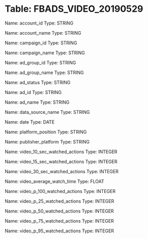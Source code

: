 Table: FBADS_VIDEO_20190529
===========================

Name: account_id
Type: STRING

Name: account_name
Type: STRING

Name: campaign_id
Type: STRING

Name: campaign_name
Type: STRING

Name: ad_group_id
Type: STRING

Name: ad_group_name
Type: STRING

Name: ad_status
Type: STRING

Name: ad_id
Type: STRING

Name: ad_name
Type: STRING

Name: data_source_name
Type: STRING

Name: date
Type: DATE

Name: platform_position
Type: STRING

Name: publisher_platform
Type: STRING

Name: video_10_sec_watched_actions
Type: INTEGER

Name: video_15_sec_watched_actions
Type: INTEGER

Name: video_30_sec_watched_actions
Type: INTEGER

Name: video_average_watch_time
Type: FLOAT

Name: video_p_100_watched_actions
Type: INTEGER

Name: video_p_25_watched_actions
Type: INTEGER

Name: video_p_50_watched_actions
Type: INTEGER

Name: video_p_75_watched_actions
Type: INTEGER

Name: video_p_95_watched_actions
Type: INTEGER

